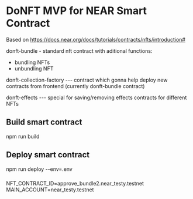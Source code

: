 # DoNFT MVP for NEAR Smart Contract

Based on https://docs.near.org/docs/tutorials/contracts/nfts/introduction#

donft-bundle - standard nft contract with aditional functions:
- bundling NFTs
- unbundling NFT

donft-collection-factory --- contract which gonna help deploy new contracts from frontend (currently donft-bundle contract)

donft-effects --- special for saving/removing effects contracts for different NFTs

## Build smart contract

npm run build

## Deploy smart contract

npm run deploy --env=.env

###
NFT_CONTRACT_ID=approve_bundle2.near_testy.testnet
MAIN_ACCOUNT=near_testy.testnet
###